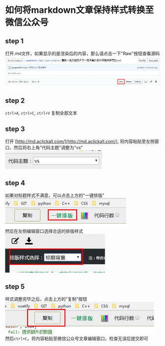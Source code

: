 # 如何将markdown文章保持样式转换至微信公众号

## step 1
打开.md文件，如果显示的是渲染后的内容，那么请点击一下"Raw"按钮查看源码  
![](imgs/github_raw.jpg)

## step 2
`ctrl+A`, `ctrl+C`, `ctrl+V` 复制全部文本

## step 3
打开 [http://md.aclickall.com/](http://md.aclickall.com/), 将内容粘贴至左侧窗口，然后将右上角"代码主题"调整为"vs"  
![](imgs/md2all_code_theme.jpg)

## step 4
如果对标题样式不满意，可以点击上方的"一键排版"  
![](imgs/md2all_click_format.jpg)  
然后在左侧编辑窗口选择合适的排版样式  
![](imgs/md2all_format_style.jpg)  

## step 5
样式调整完毕之后，点击上方的"复制"按钮  
![](imgs/md2all_clip.jpg)  
然后`ctrl+C`，将内容粘贴至微信公众号文章编辑窗口，检查无误后提交即可